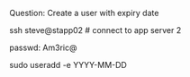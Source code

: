 Question: Create a user with expiry date

ssh steve@stapp02 # connect to app server 2 

passwd:  Am3ric@

sudo useradd <username> -e YYYY-MM-DD